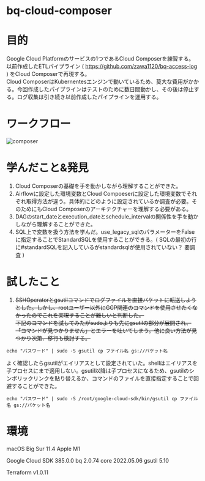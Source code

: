 # bq-cloud-composer

# 目的
Google Cloud Platformのサービスの1つであるCloud Composerを練習する。</br>
以前作成したETLパイプライン ( https://github.com/zawa1120/bq-access-log ) をCloud Composerで再現する。</br>
Cloud ComposerはKubernentesエンジンで動いているため、莫大な費用がかかる。今回作成したパイプラインはテストのために数日間動かし、その後は停止する。ログ収集は引き続き以前作成したパイプラインを運用する。

# ワークフロー
![composer](https://user-images.githubusercontent.com/58725085/169956198-d511bd5a-f48b-4f12-9053-55481e63c3de.png)


# 学んだこと&発見
1. Cloud Composerの基礎を手を動かしながら理解することができた。
2. Airflowに設定した環境変数とCloud Compoeserに設定した環境変数でそれぞれ取得方法が違う。具体的にどのように設定されているか調査が必要。そのためにもCloud Composerのアーキテクチャーを理解する必要がある。
3. DAGのstart_dateとexecution_dateとschedule_intervalの関係性を手を動かしながら理解することができた。
4. SQL上で変数を扱う方法を学んだ。use_legacy_sqlのパラメーターをFalseに指定することでStandardSQLを使用することができる。( SQLの最初の行に#standardSQLを記入しているがstandardsqlが使用されていない？ 要調査 )

# 試したこと
1. ~~SSHOperatorとgsutilコマンドでログファイルを直接バケットに転送しようとした。しかし、rootユーザー以外にGCP関連のコマンドを使用させたくなかったのでこれを実現することが難しいと判断した。<br>
下記のコマンドを試してみたがsudoよりも先にgsutilの部分が展開され、「コマンドが見つかりません」とエラーを吐いてしまう。他に良い方法が見つかり次第、移行も検討する。~~
```
echo "パスワード" | sudo -S gsutil cp ファイル名 gs://バケット名
```
よく確認したらgsutilがエイリアスとして設定されていた。shellはエイリアスを子プロセスにまで適用しない。gsutil以降は子プロセスになるため、gsutilのシンボリックリンクを貼り替えるか、コマンドのファイルを直接指定することで回避することができた。
```
echo "パスワード" | sudo -S /root/google-cloud-sdk/bin/gsutil cp ファイル名 gs://バケット名
```

# 環境

macOS Big Sur 11.4 Apple M1

Google Cloud SDK 385.0.0
bq 2.0.74
core 2022.05.06
gsutil 5.10

Terraform v1.0.11
